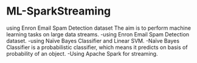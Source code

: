 # ML-SparkStreaming
using Enron Email Spam Detection dataset
The aim is to perform machine learning tasks on large data streams.
-using Enron Email Spam Detection dataset.
-using Naïve Bayes Classifier and Linear SVM.
-Naïve Bayes Classifier is a probabilistic classifier, which means it predicts on basis of 
probability of an object.
-Using Apache Spark for streaming.
